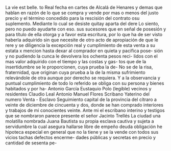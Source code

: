 La vie est belle.
to Real fecha en cartes de Alcalá de Henares y demas que hablan
en razón de lo que se compra y vende por mas o menos del justo
precio y el término concedido para la rescisión del contrato osu
suplemento. Mediante lo cual se desiste quitay aparta del dere
Lo siento, pero no puedo ayudarte con eso.
sus sucesores que en señal de posesión y para título de ella otorga y a favor esta escritura, por lo que ha de ser visto haberla adquirido sin que necesite de otro acto de apropiación de que le rere y se diligencia la excepción real y cumplimiento de esta venta a su estata
x mencion hasta dexar al comprador en quieta y pacifica pose- sión y no pudiendo la cunca le devolvera los ochenta pesos reci- lidos con el mas valor adquirido con el tiempo y las costas y gas- tos que de la insertidumbre se le proporcionen, cuya prueba la de-
No se de la risa, fraternidad, que originan cuya prueba a la de la misma sufrimiento relevándole de otra aunque por derecho se requiera. Y a la observancia y puntual cumplimiento de todo lo referido se obliga con su persona y bienes habitados y por ha-
Antonio García
Eustaquio Polo (legible) vecinos y residentes
Claudio Leal
Antonio Manuel Flores
Scribano Yaterino del numero
Venta - Esclavo
Seguimiento capital de la provincia del cítraro a veinte de diciembre de cincuenta y dos, donde se han comprado interiores y trabajos
de mi conocientes veinte. Ante mi el escribano interino y testigos que se nombraron parece presente el señor Jacinto Trellés
La ciudad una molatilla nombrada Juana Bautista su propia esclava cautiva y sujeta a servidumbre la cual asegura hallarse libre de empeño deuda obligación he hipoteca especial en general que no la tiene y se la vende con todos sus vicios tachas defectos encerme-
dades públicas y secretas en precio y cantidad de sesenta pe-